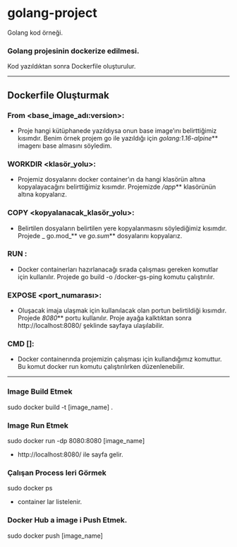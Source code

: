 # golang-project
Golang kod örneği.

### Golang projesinin dockerize edilmesi.
Kod yazıldıktan sonra Dockerfile oluşturulur.

---

## Dockerfile Oluşturmak 
### From <base_image_adı:version>: 
+ Proje hangi kütüphanede yazıldıysa onun base image’ını belirttiğimiz kısımdır. Benim örnek projem go ile yazıldığı için _golang:1.16-alpine_** imagenı base almasını söyledim.

###  WORKDIR <klasör_yolu>:
+ Projemiz dosyalarını docker container’ın da hangi klasörün altına kopyalayacağını belirttiğimiz kısımdır. Projemizde _/app_** klasörünün altına kopyalarız.

### COPY <dosyalar> <kopyalanacak_klasör_yolu>: 
+ Belirtilen dosyaların belirtilen yere kopyalanmasını söylediğimiz kısımdır. Projede _ go.mod_** ve _go.sum_** dosyalarını kopyalarız. 
  
### RUN <komut>: 
+ Docker containerları hazırlanacağı sırada çalışması gereken komutlar için kullanılır. Projede go build -o /docker-gs-ping komutu çalıştırılır.
  
### EXPOSE <port_numarası>:
+ Oluşacak imaja ulaşmak için kullanılacak olan portun belirtildiği kısımdır. Projede _8080_** portu kullanılır. Proje ayağa kalktıktan sonra http://localhost:8080/ şeklinde sayfaya ulaşılabilir.
  
### CMD [<komutlar>]:
+ Docker containerında projemizin çalışması için kullandığımız komuttur. Bu komut docker run komutu çalıştırılırken düzenlenebilir.
  
---

### Image Build Etmek
sudo  docker build -t [image_name] .
  
### Image Run Etmek
sudo docker run -dp 8080:8080 [image_name] 
+ http://localhost:8080/ ile sayfa gelir.

### Çalışan Process leri Görmek
sudo docker ps 
+ container lar listelenir.

### Docker Hub a image i Push Etmek.
sudo docker push [image_name]
